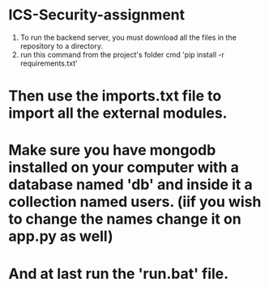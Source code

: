 # ICS-Security-assignment
1) To run the backend server, you must download all the files in the repository to a directory.
2) run this command from the project's folder cmd 'pip install -r requirements.txt'
# Then use the imports.txt file to import all the external modules.
# Make sure you have mongodb installed on your computer with a database named 'db' and inside it a collection named users. (iif you wish to change the names change it on app.py as well)
# And at last run the 'run.bat' file.
